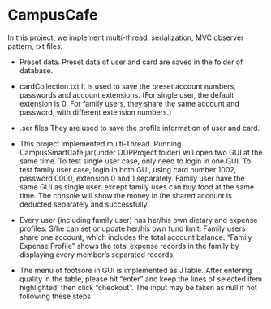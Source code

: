 # CampusCafe

In this project, we implement multi-thread, serialization, MVC observer pattern, txt files. 

- Preset data. Preset data of user and card are saved in the folder of database.
 - cardCollection.txt
 It is used to save the preset account numbers, passwords and account extensions. (For single user, the default extension is 0. For family users, they share the same account and password, with different extension numbers.)  
 - .ser files
 They are used to save the profile information of user and card.

- This project implemented multi-Thread. Running CampusSmartCafe.jar(under OOPProject folder) will open two GUI at the same time. To test single user case, only need to login in one GUI. To test family user case, login in both GUI, using card number 1002, password 0000, extension 0 and 1 separately.
 Family user have the same GUI as single user, except family uses can buy food at the same time. The console will show the money in the shared account  is deducted separately and successfully. 

- Every user (including family user) has her/his own dietary and expense profiles. S/he can set or update her/his own fund limit. Family users share one account, which includes the total account balance. “Family Expense Profile” shows the total expense records in the family by displaying every member’s separated records.

- The menu of footsore in GUI is implemented as JTable. After entering quality in the table, please hit “enter” and keep the lines of selected item highlighted, then click “checkout”. The input may be taken as null if not following these steps. 
